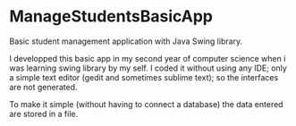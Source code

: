 # ManageStudentsBasicApp
Basic student management application with Java Swing library.

I developped this basic app in my second year of computer science when i was learning swing library by my self.
I coded it without using any IDE; only a simple text editor (gedit and sometimes sublime text); so the interfaces are not generated.

To make it simple (without having to connect a database) the data entered are stored in a file.
